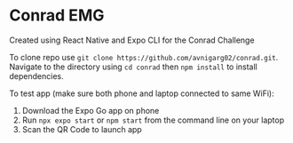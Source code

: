 # Conrad EMG
Created using React Native and Expo CLI for the Conrad Challenge

To clone repo use `git clone https://github.com/avnigarg02/conrad.git`. Navigate to the directory using `cd conrad` then `npm install` to install dependencies.

To test app (make sure both phone and laptop connected to same WiFi):
1. Download the Expo Go app on phone
2. Run `npx expo start` or `npm start` from the command line on your laptop
3. Scan the QR Code to launch app